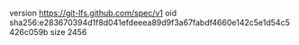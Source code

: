 version https://git-lfs.github.com/spec/v1
oid sha256:e283670394d1f8d041efdeeea89d9f3a67fabdf4660e142c5e1d54c5426c059b
size 2456
